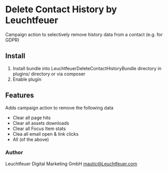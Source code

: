 # Delete Contact History by Leuchtfeuer
Campaign action to selectively remove history data from a contact (e.g. for GDPR)

## Install
1. Install bundle into LeuchtfeuerDeleteContactHistoryBundle directory in plugins/ directory or via composer
2. Enable plugin

## Features
Adds campaign action to remove the following data
* Clear all page hits
* Clear all assets downloads
* Clear all Focus Item stats
* Clea all email open & link clicks
* All (of the above)

### Author
Leuchtfeuer Digital Marketing GmbH
mautic@Leuchtfeuer.com

